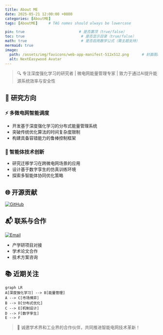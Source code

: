 ```yaml
---
title: About ME
date: 2025-05-21 12:00:00 +0800
categories: [AboutME]
tags: [AboutME]     # TAG names should always be lowercase

pin: true                         # 是否置顶（true/false）
toc: true                          # 是否显示目录（true/false）
math: true                         # 是否启用数学公式（需主题支持）
mermaid: true
image:
  path: /assets/img/favicons/web-app-manifest-512x512.png      # 封面图路径（相对路径或绝对URL）
  alt: NextEasywood Avatar
---
```



> 🔍 专注深度强化学习的研究者 | 微电网能量管理专家 | 致力于通过AI提升能源系统效率与安全性

## 🧠 研究方向
### ⚡ 多微电网智能调度
- 开发基于深度强化学习的分布式能量管理系统
- 突破传统优化算法的时间复杂度限制
- 构建具备容错能力的鲁棒控制框架

### 🤖 智能体技术创新
- 研究迁移学习在跨微电网场景的应用
- 设计基于数字孪生的仿真训练环境
- 探索多智能体协同优化策略


## 🌐 开源贡献

[![GitHub](https://img.shields.io/badge/GitHub-源码仓库-blue?logo=github)](https://github.com/NextEasywood)

## 📬 联系与合作

[![Email](https://img.shields.io/badge/📧_学术合作-nexteasywood@foxmail.com-critical)](mailto:nexteasywood@foxmail.com)

- 产学研项目对接
- 学术论文合作
- 技术方案咨询

## 📚 近期关注
```mermaid
graph LR
A[深度强化学习] --> B[能量管理]
A --> C[市场博弈]
B --> D[分布式优化]
C --> E[机制设计]
D --> F[数字孪生]
E --> F
```

> 🌟 诚邀学术界和工业界的合作伙伴，共同推进智能电网技术革新！

